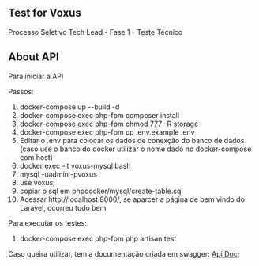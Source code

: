 ## Test for Voxus
Processo Seletivo Tech Lead - Fase 1 - Teste Técnico 

## About API

Para iniciar a API

Passos: 
  1. docker-compose up --build -d
  2. docker-compose exec php-fpm composer install
  3. docker-compose exec php-fpm chmod 777 -R storage
  4. docker-compose exec php-fpm cp .env.example .env
  5. Editar o .env para colocar os dados de conexção do banco de dados (caso use o banco do docker utilizar o nome dado no docker-compose com host)
  6. docker exec -it voxus-mysql bash
  7. mysql -uadmin -pvoxus
  8. use voxus;
  9. copiar o sql em phpdocker/mysql/create-table.sql
  10. Acessar http://localhost:8000/, se aparcer a página de bem vindo do Laravel, ocorreu tudo bem

Para executar os testes:
   1. docker-compose exec php-fpm php artisan test

Caso queira utilizar, tem a documentação criada em swagger:
[Api Doc](http://localhost:8000/swagger/);

